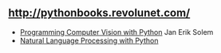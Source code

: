 http://pythonbooks.revolunet.com/
-----------------------------------

* [Programming Computer Vision with Python](http://programmingcomputervision.com/downloads/ProgrammingComputerVision_CCdraft.pdf) Jan Erik Solem
* [Natural Language Processing with Python](http://nltk.org/book/)

